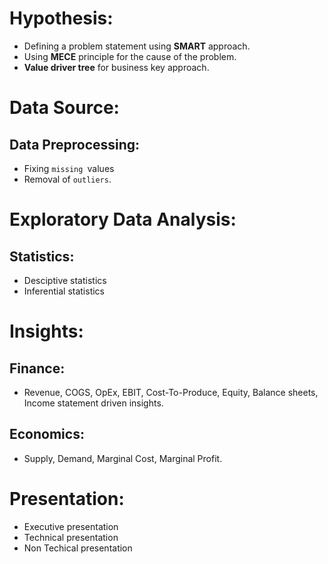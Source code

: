 # Hypothesis:

 - Defining a problem statement using **SMART** approach.
 - Using **MECE** principle for the cause of the problem.
 - **Value driver tree** for business key approach.

# Data Source:
## Data Preprocessing:
- Fixing `missing `values
- Removal of `outliers`.

# Exploratory Data Analysis:
## Statistics: 
- Desciptive statistics
- Inferential statistics

# Insights:
## Finance:
- Revenue, COGS, OpEx, EBIT, Cost-To-Produce, Equity, Balance sheets, Income statement driven insights.
## Economics:
- Supply, Demand, Marginal Cost, Marginal Profit. 

# Presentation:
- Executive presentation
- Technical presentation
- Non Techical presentation

